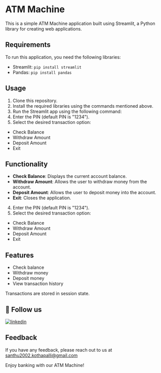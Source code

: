 # ATM Machine

This is a simple ATM Machine application built using Streamlit, a Python library for creating web applications.

## Requirements

To run this application, you need the following libraries:

- Streamlit: `pip install streamlit`
- Pandas: `pip install pandas`

## Usage

1. Clone this repository.
2. Install the required libraries using the commands mentioned above.
3. Run the Streamlit app using the following command:
4. Enter the PIN (default PIN is "1234").
5. Select the desired transaction option:

- Check Balance
- Withdraw Amount
- Deposit Amount
- Exit

## Functionality

- **Check Balance**: Displays the current account balance.
- **Withdraw Amount**: Allows the user to withdraw money from the account.
- **Deposit Amount**: Allows the user to deposit money into the account.
- **Exit**: Closes the application.
4. Enter the PIN (default PIN is "1234").
5. Select the desired transaction option:
- Check Balance
- Withdraw Amount
- Deposit Amount
- Exit

## Features

- Check balance
- Withdraw money
- Deposit money
- View transaction history

Transactions are stored in session state.

## 🔗 Follow us
[![linkedin](https://www.linkedin.com/in/kothapalli-santhoshi-368951254/)](https://www.linkedin.com/in/kothapalli-santhoshi-368951254/)

## Feedback
If you have any feedback, please reach out to us at santhu2002.kothapalli@gmail.com

Enjoy banking with our ATM Machine!
